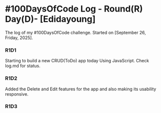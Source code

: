 # #100DaysOfCode Log - Round(R) Day(D)- [Edidayoung]

The log of my #100DaysOfCode challenge. Started on [September 26, Friday, 2025].

### R1D1 
Starting to build a new CRUD(ToDo) app today Using JavaScript. Check log.md for status.

### R1D2
Added the Delete and Edit features for the app and also making its usability responsive.

### R1D3

